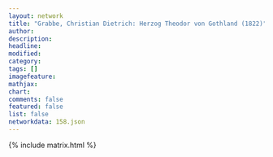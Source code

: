 ```yaml
---
layout: network
title: "Grabbe, Christian Dietrich: Herzog Theodor von Gothland (1822)"
author:
description:
headline:
modified:
category:
tags: []
imagefeature: 
mathjax: 
chart: 
comments: false
featured: false
list: false
networkdata: 158.json
---
```

{% include matrix.html %}
